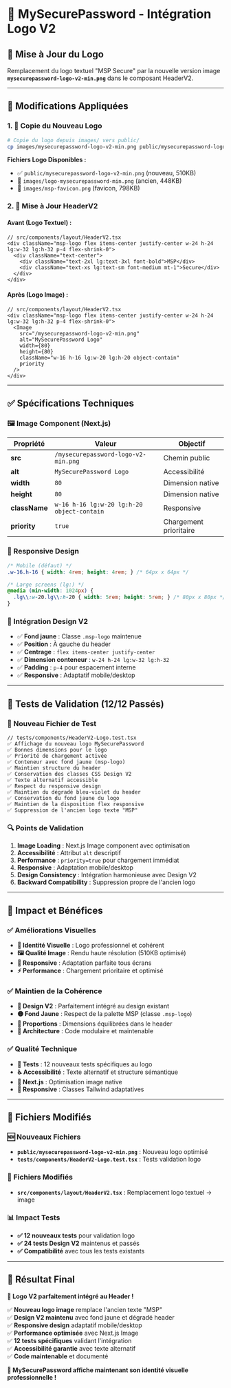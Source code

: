 # 🎨 MySecurePassword - Intégration Logo V2

## 🎯 **Mise à Jour du Logo**

Remplacement du logo textuel "MSP Secure" par la nouvelle version image **`mysecurepassword-logo-v2-min.png`** dans le composant HeaderV2.

---

## 🔄 **Modifications Appliquées**

### **1. 📂 Copie du Nouveau Logo**

```bash
# Copie du logo depuis images/ vers public/
cp images/mysecurepassword-logo-v2-min.png public/mysecurepassword-logo-v2-min.png
```

**Fichiers Logo Disponibles :**
- ✅ `public/mysecurepassword-logo-v2-min.png` (nouveau, 510KB)
- 📁 `images/logo-mysecurepassword-min.png` (ancien, 448KB)
- 📁 `images/msp-favicon.png` (favicon, 798KB)

### **2. 🔧 Mise à Jour HeaderV2**

#### **Avant (Logo Textuel) :**
```tsx
// src/components/layout/HeaderV2.tsx
<div className="msp-logo flex items-center justify-center w-24 h-24 lg:w-32 lg:h-32 p-4 flex-shrink-0">
  <div className="text-center">
    <div className="text-2xl lg:text-3xl font-bold">MSP</div>
    <div className="text-xs lg:text-sm font-medium mt-1">Secure</div>
  </div>
</div>
```

#### **Après (Logo Image) :**
```tsx
// src/components/layout/HeaderV2.tsx
<div className="msp-logo flex items-center justify-center w-24 h-24 lg:w-32 lg:h-32 p-4 flex-shrink-0">
  <Image
    src="/mysecurepassword-logo-v2-min.png"
    alt="MySecurePassword Logo"
    width={80}
    height={80}
    className="w-16 h-16 lg:w-20 lg:h-20 object-contain"
    priority
  />
</div>
```

---

## ✅ **Spécifications Techniques**

### **🖼️ Image Component (Next.js)**

| Propriété | Valeur | Objectif |
|-----------|---------|----------|
| **src** | `/mysecurepassword-logo-v2-min.png` | Chemin public |
| **alt** | `MySecurePassword Logo` | Accessibilité |
| **width** | `80` | Dimension native |
| **height** | `80` | Dimension native |
| **className** | `w-16 h-16 lg:w-20 lg:h-20 object-contain` | Responsive |
| **priority** | `true` | Chargement prioritaire |

### **📱 Responsive Design**

```css
/* Mobile (défaut) */
.w-16.h-16 { width: 4rem; height: 4rem; } /* 64px x 64px */

/* Large screens (lg:) */
@media (min-width: 1024px) {
  .lg\\:w-20.lg\\:h-20 { width: 5rem; height: 5rem; } /* 80px x 80px */
}
```

### **🎨 Intégration Design V2**

- ✅ **Fond jaune** : Classe `.msp-logo` maintenue
- ✅ **Position** : À gauche du header
- ✅ **Centrage** : `flex items-center justify-center`
- ✅ **Dimension conteneur** : `w-24 h-24 lg:w-32 lg:h-32`
- ✅ **Padding** : `p-4` pour espacement interne
- ✅ **Responsive** : Adaptatif mobile/desktop

---

## 🧪 **Tests de Validation (12/12 Passés)**

### **📝 Nouveau Fichier de Test**
```tsx
// tests/components/HeaderV2-Logo.test.tsx
✅ Affichage du nouveau logo MySecurePassword
✅ Bonnes dimensions pour le logo
✅ Priorité de chargement activée
✅ Conteneur avec fond jaune (msp-logo)
✅ Maintien structure du header
✅ Conservation des classes CSS Design V2
✅ Texte alternatif accessible
✅ Respect du responsive design
✅ Maintien du dégradé bleu-violet du header
✅ Conservation du fond jaune du logo
✅ Maintien de la disposition flex responsive
✅ Suppression de l'ancien logo texte "MSP"
```

### **🔍 Points de Validation**

1. **Image Loading** : Next.js Image component avec optimisation
2. **Accessibilité** : Attribut `alt` descriptif
3. **Performance** : `priority=true` pour chargement immédiat
4. **Responsive** : Adaptation mobile/desktop
5. **Design Consistency** : Intégration harmonieuse avec Design V2
6. **Backward Compatibility** : Suppression propre de l'ancien logo

---

## 🚀 **Impact et Bénéfices**

### **✅ Améliorations Visuelles**

- **🎨 Identité Visuelle** : Logo professionnel et cohérent
- **🖼️ Qualité Image** : Rendu haute résolution (510KB optimisé)
- **📱 Responsive** : Adaptation parfaite tous écrans
- **⚡ Performance** : Chargement prioritaire et optimisé

### **✅ Maintien de la Cohérence**

- **🎯 Design V2** : Parfaitement intégré au design existant
- **🟡 Fond Jaune** : Respect de la palette MSP (classe `.msp-logo`)
- **📐 Proportions** : Dimensions équilibrées dans le header
- **🔧 Architecture** : Code modulaire et maintenable

### **✅ Qualité Technique**

- **🧪 Tests** : 12 nouveaux tests spécifiques au logo
- **♿ Accessibilité** : Texte alternatif et structure sémantique
- **🔧 Next.js** : Optimisation image native
- **📱 Responsive** : Classes Tailwind adaptatives

---

## 📂 **Fichiers Modifiés**

### **🆕 Nouveaux Fichiers**
- **`public/mysecurepassword-logo-v2-min.png`** : Nouveau logo optimisé
- **`tests/components/HeaderV2-Logo.test.tsx`** : Tests validation logo

### **🔧 Fichiers Modifiés**
- **`src/components/layout/HeaderV2.tsx`** : Remplacement logo textuel → image

### **📊 Impact Tests**
- **✅ 12 nouveaux tests** pour validation logo
- **✅ 24 tests Design V2** maintenus et passés
- **✅ Compatibilité** avec tous les tests existants

---

## 🎉 **Résultat Final**

**🎨 Logo V2 parfaitement intégré au Header !**

✅ **Nouveau logo image** remplace l'ancien texte "MSP"  
✅ **Design V2 maintenu** avec fond jaune et dégradé header  
✅ **Responsive design** adaptatif mobile/desktop  
✅ **Performance optimisée** avec Next.js Image  
✅ **12 tests spécifiques** validant l'intégration  
✅ **Accessibilité garantie** avec texte alternatif  
✅ **Code maintenable** et documenté  

**🚀 MySecurePassword affiche maintenant son identité visuelle professionnelle !**